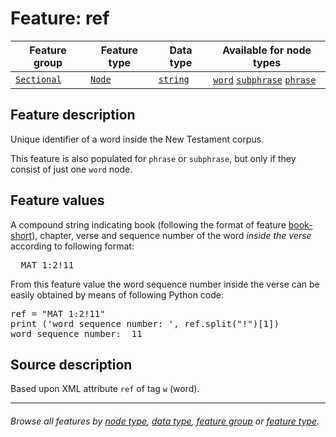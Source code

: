 # Feature: ref <a name="start"></a>

Feature group | Feature type | Data type | Available for node types
---  | --- | --- | --- 
[`Sectional`](featuresbygroup.md#sectional-features) | [`Node`](featuresbyfeaturetype.md#node-features) | [`string`](featuresbydatatype.md#string-datatype) | [`word`](featuresbynodetype.md#word-nodes) [`subphrase`](featuresbynodetype.md#subphrase-nodes)  [`phrase`](featuresbynodetype.md#phrase-notes)

## Feature description

Unique identifier of a word inside the New Testament corpus.

This feature is also populated for `phrase` or `subphrase`, but only if they consist of just one `word` node.

## Feature values

A compound string indicating book (following the format of feature [book-short](book_short.md#start)), chapter, verse and sequence number of the word *inside the verse* according to following format:

<pre>
  MAT 1:2!11
</pre>

From this feature value the word sequence number inside the verse can be easily obtained by means of following Python code:
<pre>
ref = "MAT 1:2!11"
print ('word sequence number: ', ref.split("!")[1])
word sequence number:  11
</pre>


## Source description

Based upon XML attribute `ref` of tag `w` (word).

---
###### *Browse all features by [node type](featuresbynodetype.md#start), [data type](featuresbydatatype.md#start), [feature group](featuresbygroup.md#start) or [feature type](featuresbyfeaturetype.md#start).*

